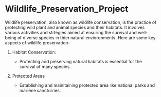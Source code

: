 # Wildlife_Preservation_Project
Wildlife preservation, also known as wildlife conservation, is the practice of protecting wild plant and animal species and their habitats.
It involves various activities and strtegies aimed at ensuring the survival and well-being of diverse species in thier natural envioronments.
Here are some key aspects of wildlife preservation-
1. Habitat Conservation:
   - Protecting and preserving natural habitats is essential for the survival of many species.

2. Protected Areas
   - Establishing and mainitaining protected area like national parks and mariene sancturries.
